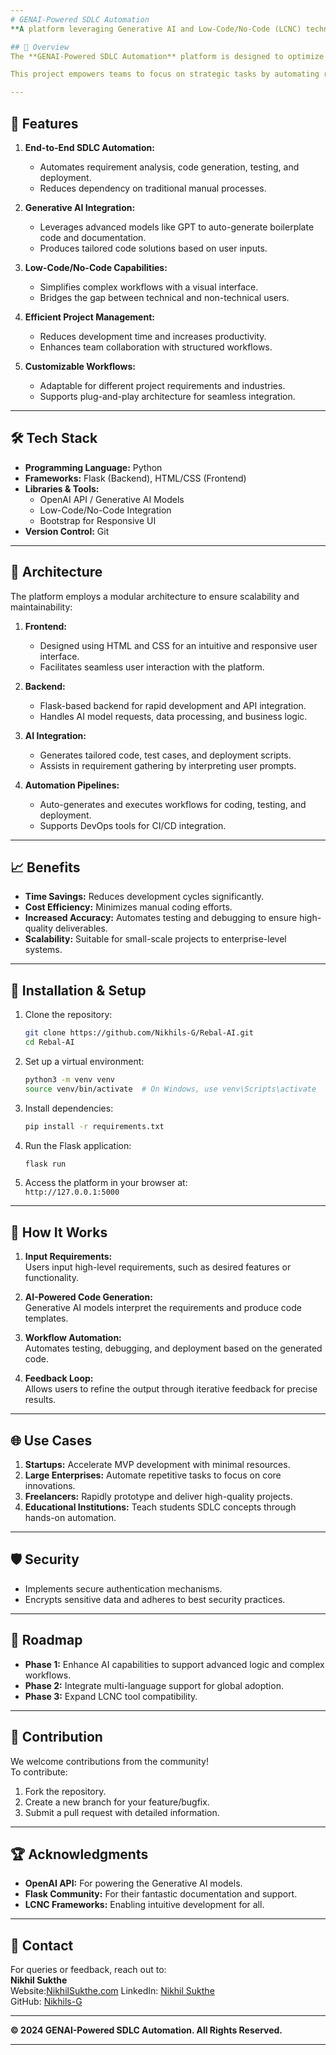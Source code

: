 ```yaml
---
# GENAI-Powered SDLC Automation  
**A platform leveraging Generative AI and Low-Code/No-Code (LCNC) technologies to revolutionize the software development lifecycle (SDLC).**

## 🚀 Overview  
The **GENAI-Powered SDLC Automation** platform is designed to optimize and automate various phases of the SDLC. By integrating cutting-edge **Generative AI models** and **LCNC tools**, the platform reduces manual coding, accelerates development timelines, and enhances overall project efficiency.  

This project empowers teams to focus on strategic tasks by automating repetitive processes, ensuring faster delivery cycles without compromising quality.  

---
```


## 🌟 Features  

1. **End-to-End SDLC Automation:**  
   - Automates requirement analysis, code generation, testing, and deployment.  
   - Reduces dependency on traditional manual processes.  

2. **Generative AI Integration:**  
   - Leverages advanced models like GPT to auto-generate boilerplate code and documentation.  
   - Produces tailored code solutions based on user inputs.  

3. **Low-Code/No-Code Capabilities:**  
   - Simplifies complex workflows with a visual interface.  
   - Bridges the gap between technical and non-technical users.  

4. **Efficient Project Management:**  
   - Reduces development time and increases productivity.  
   - Enhances team collaboration with structured workflows.  

5. **Customizable Workflows:**  
   - Adaptable for different project requirements and industries.  
   - Supports plug-and-play architecture for seamless integration.  

---

## 🛠️ Tech Stack  

- **Programming Language:** Python  
- **Frameworks:** Flask (Backend), HTML/CSS (Frontend)  
- **Libraries & Tools:**  
  - OpenAI API / Generative AI Models  
  - Low-Code/No-Code Integration  
  - Bootstrap for Responsive UI  
- **Version Control:** Git  

---

## 📖 Architecture  

The platform employs a modular architecture to ensure scalability and maintainability:  

1. **Frontend:**  
   - Designed using HTML and CSS for an intuitive and responsive user interface.  
   - Facilitates seamless user interaction with the platform.  

2. **Backend:**  
   - Flask-based backend for rapid development and API integration.  
   - Handles AI model requests, data processing, and business logic.  

3. **AI Integration:**  
   - Generates tailored code, test cases, and deployment scripts.  
   - Assists in requirement gathering by interpreting user prompts.  

4. **Automation Pipelines:**  
   - Auto-generates and executes workflows for coding, testing, and deployment.  
   - Supports DevOps tools for CI/CD integration.  

---

## 📈 Benefits  

- **Time Savings:** Reduces development cycles significantly.  
- **Cost Efficiency:** Minimizes manual coding efforts.  
- **Increased Accuracy:** Automates testing and debugging to ensure high-quality deliverables.  
- **Scalability:** Suitable for small-scale projects to enterprise-level systems.  

---

## 🔧 Installation & Setup  

1. Clone the repository:  
   ```bash  
   git clone https://github.com/Nikhils-G/Rebal-AI.git  
   cd Rebal-AI  
   ```  

2. Set up a virtual environment:  
   ```bash  
   python3 -m venv venv  
   source venv/bin/activate  # On Windows, use venv\Scripts\activate  
   ```  

3. Install dependencies:  
   ```bash  
   pip install -r requirements.txt  
   ```  

4. Run the Flask application:  
   ```bash  
   flask run  
   ```  

5. Access the platform in your browser at:  
   `http://127.0.0.1:5000`  

---

## 🧠 How It Works  

1. **Input Requirements:**  
   Users input high-level requirements, such as desired features or functionality.  

2. **AI-Powered Code Generation:**  
   Generative AI models interpret the requirements and produce code templates.  

3. **Workflow Automation:**  
   Automates testing, debugging, and deployment based on the generated code.  

4. **Feedback Loop:**  
   Allows users to refine the output through iterative feedback for precise results.  

---

## 🌐 Use Cases  

1. **Startups:** Accelerate MVP development with minimal resources.  
2. **Large Enterprises:** Automate repetitive tasks to focus on core innovations.  
3. **Freelancers:** Rapidly prototype and deliver high-quality projects.  
4. **Educational Institutions:** Teach students SDLC concepts through hands-on automation.  

---

## 🛡️ Security  

- Implements secure authentication mechanisms.  
- Encrypts sensitive data and adheres to best security practices.  

---

## 📅 Roadmap  

- **Phase 1:** Enhance AI capabilities to support advanced logic and complex workflows.  
- **Phase 2:** Integrate multi-language support for global adoption.  
- **Phase 3:** Expand LCNC tool compatibility.  

---

## 🙌 Contribution  

We welcome contributions from the community!  
To contribute:  

1. Fork the repository.  
2. Create a new branch for your feature/bugfix.  
3. Submit a pull request with detailed information.  

---

## 🏆 Acknowledgments  

- **OpenAI API:** For powering the Generative AI models.  
- **Flask Community:** For their fantastic documentation and support.  
- **LCNC Frameworks:** Enabling intuitive development for all.  

---

## 📧 Contact  

For queries or feedback, reach out to:  
**Nikhil Sukthe**  
Website:[NikhilSukthe.com](https://nikhilsukthe.vercel.app/) 
LinkedIn: [Nikhil Sukthe](http://www.linkedin.com/in/nikhilsukthe)  
GitHub: [Nikhils-G](https://github.com/Nikhils-G)  

---

**© 2024 GENAI-Powered SDLC Automation. All Rights Reserved.**

---
